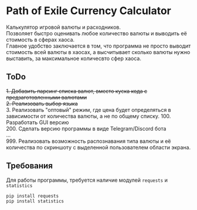 # Path of Exile Currency Calculator  
Калькулятор игровой валюты и расходников.  
Позволяет быстро оценивать любое количество валюты и выводить её стоимость в сферах хаоса.  
Главное удобство заключается в том, что программа не просто выводит стоимость всей валюты в хаосах, а высчитывает сколько валюты нужно выставить, за максимальное количесвто сфер хаоса.  


## ToDo

~~1. Добавить парсинг списка валют, вместо куска кода с предзаготовленными валютами~~  
~~2. Реализовать выбор языка~~  
3. Реализовать "оптовый" режим, где цена будет определяться в зависимости от количества валюты, а не по общему списку.
100. Разработать GUI версию  
200. Сделать версию программы в виде Telegram/Discord бота  
...  
999. Реализовать возможность распознавания типа валюты и её количества по скриншоту с выделенной пользователем области экрана.  

## Требования
Для работы программы, требуется наличие модулей `requests` и `statistics`
```
pip install requests
pip install statistics
```
